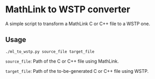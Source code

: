 # MathLink to WSTP converter

A simple script to transform a MathLink C or C++ file to a WSTP one.

## Usage

    ./ml_to_wstp.py source_file target_file

`source_file`: Path of the C or C++ file using MathLink.

`target_file`: Path of the to-be-generated C or C++ file using WSTP.
